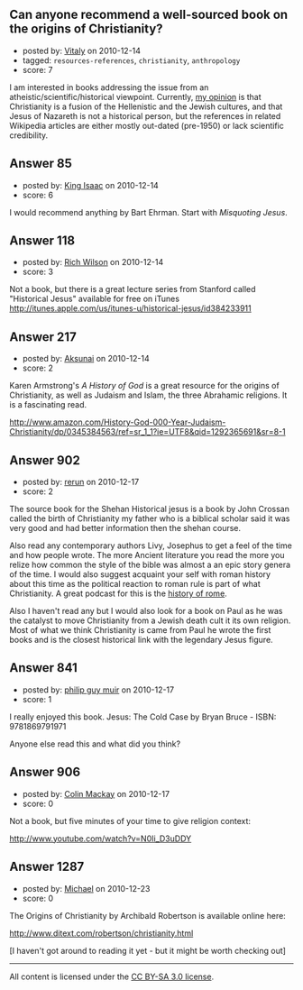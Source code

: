 ## Can anyone recommend a well-sourced book on the origins of Christianity?

- posted by: [Vitaly](https://stackexchange.com/users/-1/106-vitaly) on 2010-12-14
- tagged: `resources-references`, `christianity`, `anthropology`
- score: 7

I am interested in books addressing the issue from an atheistic/scientific/historical viewpoint. Currently, [my opinion][1] is that Christianity is a fusion of the Hellenistic and the Jewish cultures, and that Jesus of Nazareth is not a historical person, but the references in related Wikipedia articles are either mostly out-dated (pre-1950) or lack scientific credibility.

  [1]: http://rationalwiki.org/wiki/Essay:The_Origin_of_Christianity


## Answer 85

- posted by: [King Isaac](https://stackexchange.com/users/-1/31-king-isaac) on 2010-12-14
- score: 6

I would recommend anything by Bart Ehrman. Start with *Misquoting Jesus*. 


## Answer 118

- posted by: [Rich Wilson](https://stackexchange.com/users/-1/123-rich-wilson) on 2010-12-14
- score: 3

Not a book, but there is a great lecture series from Stanford called "Historical Jesus"
available for free on iTunes http://itunes.apple.com/us/itunes-u/historical-jesus/id384233911


## Answer 217

- posted by: [Aksunai](https://stackexchange.com/users/-1/165-aksunai) on 2010-12-14
- score: 2

Karen Armstrong's *A History of God* is a great resource for the origins of Christianity, as well as Judaism and Islam, the three Abrahamic religions.  It is a fascinating read.

http://www.amazon.com/History-God-000-Year-Judaism-Christianity/dp/0345384563/ref=sr_1_1?ie=UTF8&qid=1292365691&sr=8-1


## Answer 902

- posted by: [rerun](https://stackexchange.com/users/-1/154-rerun) on 2010-12-17
- score: 2

<p>The source book for the Shehan Historical jesus is a book by John Crossan called the birth of Christianity my father who is a biblical scholar said it was very good and had better information then the shehan course.  </p>

<p>Also read any contemporary authors Livy, Josephus to get a feel of the time and how people wrote.  The more Ancient literature you read the more you relize how common the style of the bible was almost a an epic story genera of the time.  I would also suggest acquaint your self with roman history about this time as the political reaction to roman rule is part of what Christianity. A great podcast for this is the <a href="http://thehistoryofrome.typepad.com/" rel="nofollow">history of rome</a>.</p>

<p>Also I haven't read any but I would also look for a book on Paul as he was the catalyst to move Christianity from a Jewish death cult it its own religion.  Most of what we think Christianity is came from Paul he wrote the first books and is the closest historical link with the legendary Jesus figure.</p>



## Answer 841

- posted by: [philip guy muir](https://stackexchange.com/users/-1/182-philip-guy-muir) on 2010-12-17
- score: 1

I really enjoyed this book.
Jesus: The Cold Case by Bryan Bruce - ISBN: 9781869791971

Anyone else read this and what did you think?
 
 


## Answer 906

- posted by: [Colin Mackay](https://stackexchange.com/users/-1/30-colin-mackay) on 2010-12-17
- score: 0

Not a book, but five minutes of your time to give religion context:

http://www.youtube.com/watch?v=N0Ii_D3uDDY


## Answer 1287

- posted by: [Michael](https://stackexchange.com/users/-1/377-michael) on 2010-12-23
- score: 0

The Origins of Christianity by Archibald Robertson is available online here:

http://www.ditext.com/robertson/christianity.html

[I haven't got around to reading it yet - but it might be worth checking out]



---

All content is licensed under the [CC BY-SA 3.0 license](https://creativecommons.org/licenses/by-sa/3.0/).
